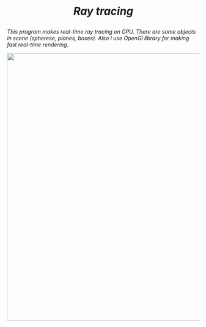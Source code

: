 # <p align = 'center'> *Ray tracing* </p>
*This program makes real-time ray tracing on GPU. There are some objects in scene (spherese, planes, boxes). Also i use OpenGl library for making fast real-time 
rendering.*

<p align="center">
  <img width = 700, img src="https://user-images.githubusercontent.com/57514498/166117108-dfa1eb79-fb85-4747-9550-129e00825f97.gif">
</p>
